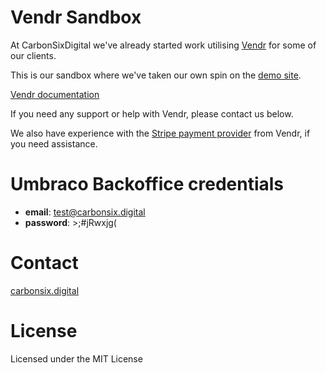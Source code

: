 # Vendr Sandbox

At CarbonSixDigital we've already started work utilising [Vendr](https://github.com/vendrhub/vendr) for some of our clients. 

This is our sandbox where we've taken our own spin on the [demo site](https://github.com/vendrhub/vendr-demo-store).

[Vendr documentation](https://vendr.net/docs/)

If you need any support or help with Vendr, please contact us below. 

We also have experience with the [Stripe payment provider](https://vendr.net/docs/payment-providers/stripe/1-0-0/stripe-checkout-onetime/) from Vendr, if you need assistance. 

# Umbraco Backoffice credentials
- **email**: test@carbonsix.digital
- **password**: >;#jRwxjg(
 
# Contact
[carbonsix.digital](https://carbonsix.digital/contact-us/)

# License
Licensed under the MIT License